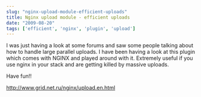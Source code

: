 ```yaml
---
slug: "nginx-upload-module-efficient-uploads"
title: Nginx upload module - efficient uploads
date: "2009-08-20"
tags: ['efficient', 'nginx', 'plugin', 'upload']
---
```

I was just having a look at some forums and saw some people talking about how to handle large parallel uploads. I have been having a look at this plugin which comes with NGINX and played around with it. Extremely useful if you use nginx in your stack and are getting killed by massive uploads.

Have fun!!

http://www.grid.net.ru/nginx/upload.en.html
